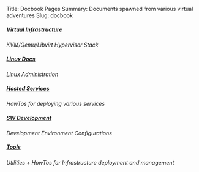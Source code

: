 Title: Docbook Pages
Summary: Documents spawned from various virtual adventures
Slug: docbook

##### [Virtual Infrastructure](../docbook/virt_infra.html)
_*KVM/Qemu/Libvirt Hypervisor Stack*_  

##### [Linux Docs](../docbook/linux.html)
_*Linux Administration*_  

##### [Hosted Services](../docbook/services.html)
_*HowTos for deploying various services*_

##### [SW Development](../docbook/dev.html)
_*Development Environment Configurations*_

##### [Tools](../docbook/dev_tools.html) 
_*Utilities + HowTos for Infrastructure deployment and management*_


